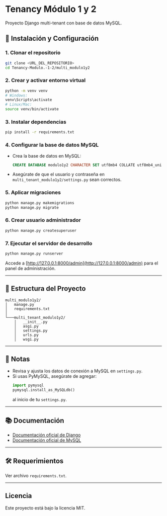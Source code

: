 # Tenancy Módulo 1 y 2

Proyecto Django multi-tenant con base de datos MySQL.

## 🚀 Instalación y Configuración

### 1. Clonar el repositorio
```sh
git clone <URL_DEL_REPOSITORIO>
cd Tenancy-Modulo.-1-2/multi_modulo1y2
```

### 2. Crear y activar entorno virtual
```sh
python -m venv venv
# Windows:
venv\Scripts\activate
# Linux/Mac:
source venv/bin/activate
```

### 3. Instalar dependencias
```sh
pip install -r requirements.txt
```

### 4. Configurar la base de datos MySQL

- Crea la base de datos en MySQL:
  ```sql
  CREATE DATABASE modulo1y2 CHARACTER SET utf8mb4 COLLATE utf8mb4_unicode_ci;
  ```
- Asegúrate de que el usuario y contraseña en `multi_tenant_modulo1y2/settings.py` sean correctos.

### 5. Aplicar migraciones
```sh
python manage.py makemigrations
python manage.py migrate
```

### 6. Crear usuario administrador
```sh
python manage.py createsuperuser
```

### 7. Ejecutar el servidor de desarrollo
```sh
python manage.py runserver
```

Accede a [http://127.0.0.1:8000/admin](http://127.0.0.1:8000/admin) para el panel de administración.

---

## 📁 Estructura del Proyecto

```
multi_modulo1y2/
│   manage.py
│   requirements.txt
│
└───multi_tenant_modulo1y2/
    │   __init__.py
    │   asgi.py
    │   settings.py
    │   urls.py
    │   wsgi.py
```

---

## 📝 Notas

- Revisa y ajusta los datos de conexión a MySQL en `settings.py`.
- Si usas PyMySQL, asegúrate de agregar:
  ```python
  import pymysql
  pymysql.install_as_MySQLdb()
  ```
  al inicio de tu `settings.py`.

---

## 📚 Documentación

- [Documentación oficial de Django](https://docs.djangoproject.com/en/5.2/)
- [Documentación oficial de MySQL](https://dev.mysql.com/doc/)

---

## 🛠️ Requerimientos

Ver archivo `requirements.txt`.

---

## Licencia

Este proyecto está bajo la licencia MIT.